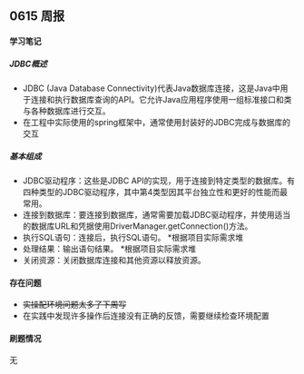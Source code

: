 ## 0615 周报

#### 学习笔记

##### JDBC概述

- JDBC (Java Database Connectivity)代表Java数据库连接，这是Java中用于连接和执行数据库查询的API。它允许Java应用程序使用一组标准接口和类与各种数据库进行交互。
- 在工程中实际使用的spring框架中，通常使用封装好的JDBC完成与数据库的交互

##### 基本组成

- JDBC驱动程序：这些是JDBC API的实现，用于连接到特定类型的数据库。有四种类型的JDBC驱动程序，其中第4类型因其平台独立性和更好的性能而最常用。 
- 连接到数据库：要连接到数据库，通常需要加载JDBC驱动程序，并使用适当的数据库URL和凭据使用DriverManager.getConnection()方法。 
- 执行SQL语句：连接后，执行SQL语句。
*根据项目实际需求堆
- 处理结果：输出语句结果。
*根据项目实际需求堆
- 关闭资源：关闭数据库连接和其他资源以释放资源。

#### 存在问题

- ~~实操配环境问题太多了下周写~~
- 在实践中发现许多操作后连接没有正确的反馈，需要继续检查环境配置

#### 刷题情况
无

